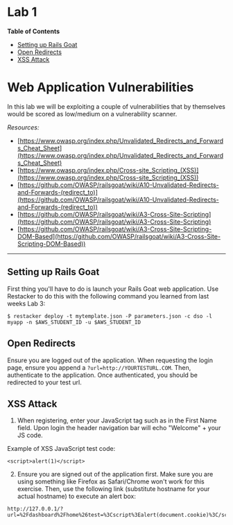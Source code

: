 # Lab 1

**Table of Contents**

- [Setting up Rails Goat](##Setting-up-Rails-Goat)
- [Open Redirects](##Open-Redirects)
- [XSS Attack](##XSS-Attack)


# Web Application Vulnerabilities
In this lab we will be exploiting a couple of vulnerabilities that by themselves would be scored as low/medium on a vulnerability scanner.


*Resources:*

- [https://www.owasp.org/index.php/Unvalidated_Redirects_and_Forwards_Cheat_Sheet](https://www.owasp.org/index.php/Unvalidated_Redirects_and_Forwards_Cheat_Sheet)
- [https://www.owasp.org/index.php/Cross-site_Scripting_(XSS)](https://www.owasp.org/index.php/Cross-site_Scripting_(XSS))
- [https://github.com/OWASP/railsgoat/wiki/A10-Unvalidated-Redirects-and-Forwards-(redirect_to)](https://github.com/OWASP/railsgoat/wiki/A10-Unvalidated-Redirects-and-Forwards-(redirect_to))
- [https://github.com/OWASP/railsgoat/wiki/A3-Cross-Site-Scripting](https://github.com/OWASP/railsgoat/wiki/A3-Cross-Site-Scripting)
- [https://github.com/OWASP/railsgoat/wiki/A3-Cross-Site-Scripting-DOM-Based](https://github.com/OWASP/railsgoat/wiki/A3-Cross-Site-Scripting-DOM-Based))


---

## Setting up Rails Goat

First thing you'll have to do is launch your Rails Goat web application.  Use Restacker to do this with the following command you learned from last weeks Lab 3:

```
$ restacker deploy -t mytemplate.json -P parameters.json -c dso -l myapp -n $AWS_STUDENT_ID -u $AWS_STUDENT_ID
```


## Open Redirects

Ensure you are logged out of the application. When requesting the login page, ensure you append a `?url=http://YOURTESTURL.COM`. Then, authenticate to the application. Once authenticated, you should be redirected to your test url.


## XSS Attack

1. When registering, enter your JavaScript tag such as in the First Name field. Upon login the header navigation bar will echo "Welcome" + your JS code.

Example of XSS JavaScript test code:
```
<script>alert(1)</script>
```

2. Ensure you are signed out of the application first. Make sure you are using something like Firefox as Safari/Chrome won't work for this exercise. Then, use the following link (substitute hostname for your actual hostname) to execute an alert box:

```
http://127.0.0.1/?url=%2Fdashboard%2Fhome%26test=%3Cscript%3Ealert(document.cookie)%3C/script%3E
```
